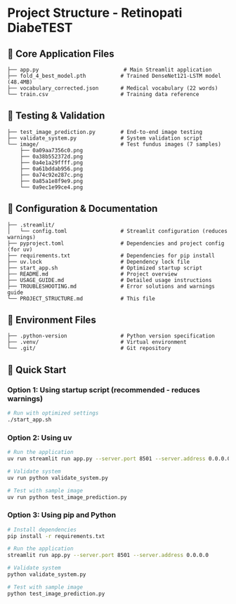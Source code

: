 # Project Structure - Retinopati DiabeTEST

## 📁 Core Application Files
```
├── app.py                           # Main Streamlit application
├── fold_4_best_model.pth           # Trained DenseNet121-LSTM model (48.4MB)
├── vocabulary_corrected.json       # Medical vocabulary (22 words)
└── train.csv                       # Training data reference
```

## 📁 Testing & Validation
```
├── test_image_prediction.py        # End-to-end image testing
├── validate_system.py              # System validation script
└── image/                          # Test fundus images (7 samples)
    ├── 0a09aa7356c0.png
    ├── 0a38b552372d.png
    ├── 0a4e1a29ffff.png
    ├── 0a61bddab956.png
    ├── 0a74c92e287c.png
    ├── 0a85a1e8f9e9.png
    └── 0a9ec1e99ce4.png
```

## 📁 Configuration & Documentation
```
├── .streamlit/
│   └── config.toml                 # Streamlit configuration (reduces warnings)
├── pyproject.toml                  # Dependencies and project config (for uv)
├── requirements.txt                # Dependencies for pip install
├── uv.lock                         # Dependency lock file
├── start_app.sh                    # Optimized startup script
├── README.md                       # Project overview
├── USAGE_GUIDE.md                  # Detailed usage instructions
├── TROUBLESHOOTING.md              # Error solutions and warnings guide
└── PROJECT_STRUCTURE.md            # This file
```

## 📁 Environment Files
```
├── .python-version                 # Python version specification
├── .venv/                          # Virtual environment
└── .git/                           # Git repository
```

## 🚀 Quick Start

### Option 1: Using startup script (recommended - reduces warnings)
```bash
# Run with optimized settings
./start_app.sh
```

### Option 2: Using uv
```bash
# Run the application
uv run streamlit run app.py --server.port 8501 --server.address 0.0.0.0

# Validate system
uv run python validate_system.py

# Test with sample image
uv run python test_image_prediction.py
```

### Option 3: Using pip and Python
```bash
# Install dependencies
pip install -r requirements.txt

# Run the application
streamlit run app.py --server.port 8501 --server.address 0.0.0.0

# Validate system
python validate_system.py

# Test with sample image
python test_image_prediction.py
```